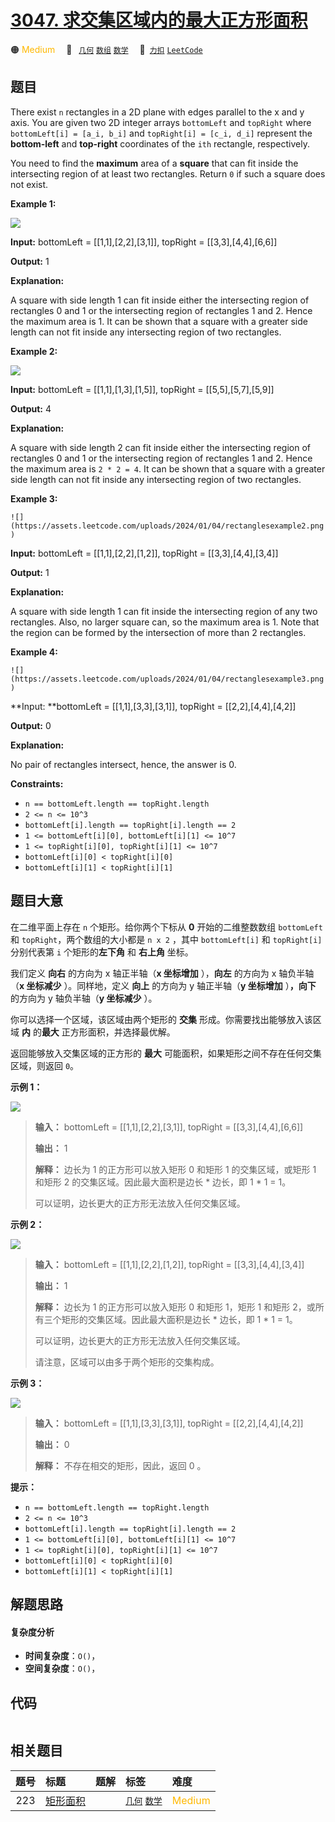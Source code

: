 # [3047. 求交集区域内的最大正方形面积](https://2xiao.github.io/leetcode-js/problem/3047.html)

🟠 <font color=#ffb800>Medium</font>&emsp; 🔖&ensp; [`几何`](/tag/geometry.md) [`数组`](/tag/array.md) [`数学`](/tag/math.md)&emsp; 🔗&ensp;[`力扣`](https://leetcode.cn/problems/find-the-largest-area-of-square-inside-two-rectangles) [`LeetCode`](https://leetcode.com/problems/find-the-largest-area-of-square-inside-two-rectangles)

## 题目

There exist `n` rectangles in a 2D plane with edges parallel to the x and y
axis. You are given two 2D integer arrays `bottomLeft` and `topRight` where
`bottomLeft[i] = [a_i, b_i]` and `topRight[i] = [c_i, d_i]` represent the
**bottom-left** and **top-right** coordinates of the `ith` rectangle,
respectively.

You need to find the **maximum** area of a **square** that can fit inside the
intersecting region of at least two rectangles. Return `0` if such a square
does not exist.



**Example 1:**

![](https://assets.leetcode.com/uploads/2024/01/05/example12.png)

**Input:** bottomLeft = [[1,1],[2,2],[3,1]], topRight = [[3,3],[4,4],[6,6]]

**Output:** 1

**Explanation:**

A square with side length 1 can fit inside either the intersecting region of
rectangles 0 and 1 or the intersecting region of rectangles 1 and 2. Hence the
maximum area is 1. It can be shown that a square with a greater side length
can not fit inside any intersecting region of two rectangles.

**Example 2:**

![](https://assets.leetcode.com/uploads/2024/07/15/diag.png)

**Input:** bottomLeft = [[1,1],[1,3],[1,5]], topRight = [[5,5],[5,7],[5,9]]

**Output:** 4

**Explanation:**

A square with side length 2 can fit inside either the intersecting region of
rectangles 0 and 1 or the intersecting region of rectangles 1 and 2. Hence the
maximum area is `2 * 2 = 4`. It can be shown that a square with a greater side
length can not fit inside any intersecting region of two rectangles.

**Example 3:**

` ![](https://assets.leetcode.com/uploads/2024/01/04/rectanglesexample2.png) `

**Input:** bottomLeft = [[1,1],[2,2],[1,2]], topRight = [[3,3],[4,4],[3,4]]

**Output:** 1

**Explanation:**

A square with side length 1 can fit inside the intersecting region of any two
rectangles. Also, no larger square can, so the maximum area is 1. Note that
the region can be formed by the intersection of more than 2 rectangles.

**Example 4:**

` ![](https://assets.leetcode.com/uploads/2024/01/04/rectanglesexample3.png) `

**Input:  **bottomLeft = [[1,1],[3,3],[3,1]], topRight = [[2,2],[4,4],[4,2]]

**Output:** 0

**Explanation:**

No pair of rectangles intersect, hence, the answer is 0.



**Constraints:**

  * `n == bottomLeft.length == topRight.length`
  * `2 <= n <= 10^3`
  * `bottomLeft[i].length == topRight[i].length == 2`
  * `1 <= bottomLeft[i][0], bottomLeft[i][1] <= 10^7`
  * `1 <= topRight[i][0], topRight[i][1] <= 10^7`
  * `bottomLeft[i][0] < topRight[i][0]`
  * `bottomLeft[i][1] < topRight[i][1]`


## 题目大意

在二维平面上存在 `n` 个矩形。给你两个下标从 **0** 开始的二维整数数组 `bottomLeft` 和 `topRight`，两个数组的大小都是
`n x 2` ，其中 `bottomLeft[i]` 和 `topRight[i]` 分别代表第 `i` 个矩形的**左下角** 和 **右上角**
坐标。

我们定义 **向右** 的方向为 x 轴正半轴（**x 坐标增加** ），**向左** 的方向为 x 轴负半轴（**x 坐标减少** ）。同样地，定义
**向上** 的方向为 y 轴正半轴（**y 坐标增加** ）**，向下** 的方向为 y 轴负半轴（**y 坐标减少** ）。

你可以选择一个区域，该区域由两个矩形的 **交集**  形成。你需要找出能够放入该区域 **内** 的**最大** 正方形面积，并选择最优解。

返回能够放入交集区域的正方形的 **最大** 可能面积，如果矩形之间不存在任何交集区域，则返回 `0`。



**示例 1：**

![](https://assets.leetcode.com/uploads/2024/01/05/example12.png)

> 
> 
> 
> 
> 
> **输入：** bottomLeft = [[1,1],[2,2],[3,1]], topRight = [[3,3],[4,4],[6,6]]
> 
> **输出：** 1
> 
> **解释：** 边长为 1 的正方形可以放入矩形 0 和矩形 1 的交集区域，或矩形 1 和矩形 2 的交集区域。因此最大面积是边长 * 边长，即 1 * 1 = 1。
> 
> 可以证明，边长更大的正方形无法放入任何交集区域。
> 
> 

**示例 2：**

![](https://assets.leetcode.com/uploads/2024/01/04/rectanglesexample2.png)

> 
> 
> 
> 
> 
> **输入：** bottomLeft = [[1,1],[2,2],[1,2]], topRight = [[3,3],[4,4],[3,4]]
> 
> **输出：** 1
> 
> **解释：** 边长为 1 的正方形可以放入矩形 0 和矩形 1，矩形 1 和矩形 2，或所有三个矩形的交集区域。因此最大面积是边长 * 边长，即 1 * 1 = 1。
> 
> 可以证明，边长更大的正方形无法放入任何交集区域。
> 
> 请注意，区域可以由多于两个矩形的交集构成。
> 
> 

**示例 3：**

![](https://assets.leetcode.com/uploads/2024/01/04/rectanglesexample3.png)

> 
> 
> 
> 
> 
> **输入：** bottomLeft = [[1,1],[3,3],[3,1]], topRight = [[2,2],[4,4],[4,2]]
> 
> **输出：** 0
> 
> **解释：** 不存在相交的矩形，因此，返回 0 。
> 
> 



**提示：**

  * `n == bottomLeft.length == topRight.length`
  * `2 <= n <= 10^3`
  * `bottomLeft[i].length == topRight[i].length == 2`
  * `1 <= bottomLeft[i][0], bottomLeft[i][1] <= 10^7`
  * `1 <= topRight[i][0], topRight[i][1] <= 10^7`
  * `bottomLeft[i][0] < topRight[i][0]`
  * `bottomLeft[i][1] < topRight[i][1]`


## 解题思路

#### 复杂度分析

- **时间复杂度**：`O()`，
- **空间复杂度**：`O()`，

## 代码

```javascript

```

## 相关题目

<!-- prettier-ignore -->
| 题号 | 标题 | 题解 | 标签 | 难度 |
| :------: | :------ | :------: | :------ | :------ |
| 223 | [矩形面积](https://leetcode.com/problems/rectangle-area) |  |  [`几何`](/tag/geometry.md) [`数学`](/tag/math.md) | <font color=#ffb800>Medium</font> |